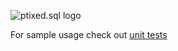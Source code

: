 ![ptixed.sql logo](https://github.com/ptixed/Ptixed.Sql/raw/master/logo.png)

For sample usage check out [unit tests](https://github.com/ptixed/Ptixed.Sql/blob/master/Ptixed.Sql.Tests/QueryTests.cs)
